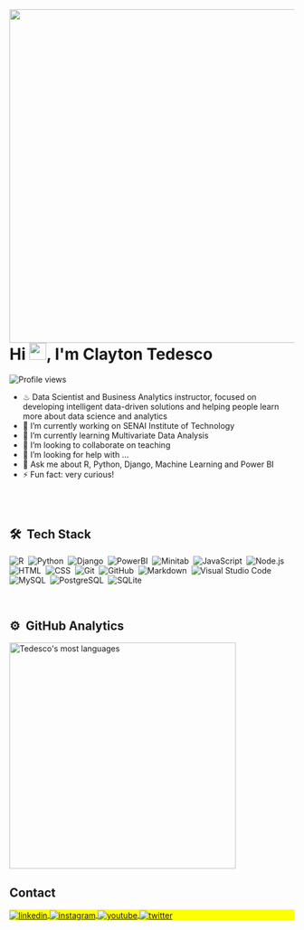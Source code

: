 <img align="right" height="590em" src="https://raw.githubusercontent.com/gist/ctedescojr/0ccba8f97d43f46bb2ccc089e72d4c05/raw/5dc18461c52b3be19e4811488524420eda395fa4/githubcard.svg">
<h1 align="left">Hi <img src="https://gist.github.com/arunprakashpj/48aa20057048b46c6f9ba9d114a8b76f/raw/69a9d496f651091a509ea8d9913c4aef5c419afb/Hi.gif" height="30px">, I'm Clayton Tedesco</h1>
<p align="left"> <img src="https://komarev.com/ghpvc/?username=ctedescojr&color=yellow" alt="Profile views" /> </p>

- ♨ Data Scientist and Business Analytics instructor, focused on developing intelligent data-driven solutions and helping people learn more about data science and analytics
- 🔭 I’m currently working on SENAI Institute of Technology
- 🌱 I’m currently learning Multivariate Data Analysis
- 👯 I’m looking to collaborate on teaching
- 🤔 I’m looking for help with ...
- 💬 Ask me about R, Python, Django, Machine Learning and Power BI
- ⚡ Fun fact: very curious!

<br><br>
## 🛠 &nbsp;Tech Stack

![R](https://img.shields.io/badge/-R-05122A?style=flat&logo=r)&nbsp;
![Python](https://img.shields.io/badge/-Python-05122A?style=flat&logo=python)&nbsp;
![Django](https://img.shields.io/badge/-Django-05122A?style=flat&logo=django)&nbsp;
![PowerBI](https://img.shields.io/badge/-Power_BI-05122A?style=flat&logo=powerbi)&nbsp;
![Minitab](https://img.shields.io/badge/-Minitab-05122A?style=flat&logo=minitab)&nbsp;
![JavaScript](https://img.shields.io/badge/-JavaScript-05122A?style=flat&logo=javascript)&nbsp;
![Node.js](https://img.shields.io/badge/-Node.js-05122A?style=flat&logo=node.js)&nbsp;
![HTML](https://img.shields.io/badge/-HTML-05122A?style=flat&logo=HTML5)&nbsp;
![CSS](https://img.shields.io/badge/-CSS-05122A?style=flat&logo=CSS3&logoColor=1572B6)&nbsp;
![Git](https://img.shields.io/badge/-Git-05122A?style=flat&logo=git)&nbsp;
![GitHub](https://img.shields.io/badge/-GitHub-05122A?style=flat&logo=github)&nbsp;
![Markdown](https://img.shields.io/badge/-Markdown-05122A?style=flat&logo=markdown)&nbsp;
![Visual Studio Code](https://img.shields.io/badge/-Visual%20Studio%20Code-05122A?style=flat&logo=visual-studio-code&logoColor=007ACC)&nbsp;
![MySQL](https://img.shields.io/badge/-MySQL-05122A?style=flat&logo=Mysql)&nbsp;
![PostgreSQL](https://img.shields.io/badge/-PostgreSQL-05122A?style=flat&logo=postgresql)&nbsp;
![SQLite](https://img.shields.io/badge/-SQLite-05122A?style=flat&logo=sqlite)&nbsp;

<br>

## ⚙️ &nbsp;GitHub Analytics

<p align="left">
<!-- <img width="530em" src="https://github-readme-stats.vercel.app/api?username=ctedescojr&show_icons=true&theme=vision-friendly-dark" alt="maykbrito's stats"/> -->
<img width="400em" src="https://github-readme-stats.vercel.app/api/top-langs/?username=ctedescojr&layout=compact&theme=vision-friendly-dark" alt="Tedesco's most languages"/>
</p>


## Contact

<p align="left" style="background:yellow">
<a href="https://linkedin.com/in/clatedescojr" target="_blank">
  <img align="center" src="https://img.shields.io/badge/-clatedescojr-05122A?style=flat&logo=linkedin" alt="linkedin"/>
</a>
<a href="https://instagram.com/clatedescojr" target="_blank">
 <img align="center" src="https://img.shields.io/badge/-clatedescojr-05122A?style=flat&logo=instagram" alt="instagram"/>
</a>
<a href="https://youtube.com/clatedescojr" target="_blank">
 <img align="center" src="https://img.shields.io/badge/-clatedescojr-05122A?style=flat&logo=youtube" alt="youtube"/>
</a>
<a href="https://twitter.com/clatedescojr" target="_blank">
  <img align="center" src="https://img.shields.io/badge/-clatedescojr-05122A?style=flat&logo=twitter" alt="twitter"/>  
</a>
</p>
<!--
**ctedescojr/ctedescojr** is a ✨ _special_ ✨ repository because its `README.md` (this file) appears on your GitHub profile.

Here are some ideas to get you started:

- 🔭 I’m currently working on SENAI Institute of Technology
- 🌱 I’m currently learning Multivariate Data Analysis
- 👯 I’m looking to collaborate on teaching
- 🤔 I’m looking for help with ...
- 💬 Ask me about R, Python and Power BI
- 📫 How to reach me: ...
- 😄 Pronouns: ...
- ⚡ Fun fact: ...
-->
